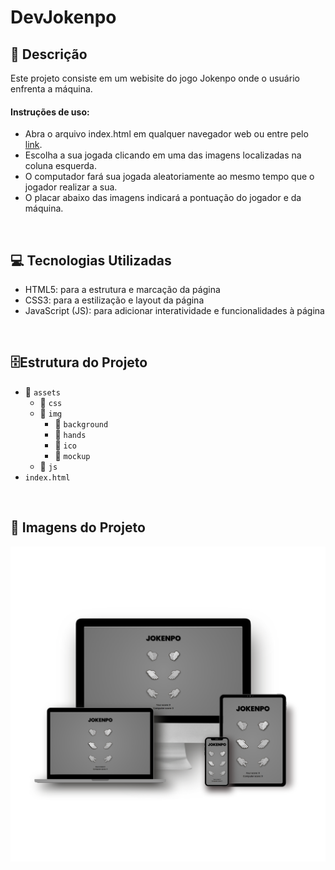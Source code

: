 # DevJokenpo

## 📄 Descrição

Este projeto consiste em um webisite do jogo Jokenpo onde o usuário enfrenta a máquina.

#### Instruções de uso:

- Abra o arquivo index.html em qualquer navegador web ou entre pelo <a href='https://thiago-weslley.github.io/DevJokenpo/'>link<a/>.
- Escolha a sua jogada clicando em uma das imagens localizadas na coluna esquerda.
- O computador fará sua jogada aleatoriamente ao mesmo tempo que o jogador realizar a sua.
- O placar abaixo das imagens indicará a pontuação do jogador e da máquina.

<br>

## 💻 Tecnologias Utilizadas

- HTML5: para a estrutura e marcação da página
- CSS3: para a estilização e layout da página
- JavaScript (JS): para adicionar interatividade e funcionalidades à página

<br>

## 🗄️Estrutura do Projeto

- 📁 `assets`
  - 📁 `css`
  - 📁 `img`
    - 📁 `background`
    - 📁 `hands`
    - 📁 `ico`
    - 📁 `mockup`
  - 📁 `js`
- `index.html`

<br>

## 🎨 Imagens do Projeto

<p align="center"><img src="./assets/img/mockup/mockup.png" width="800px"><p/>

